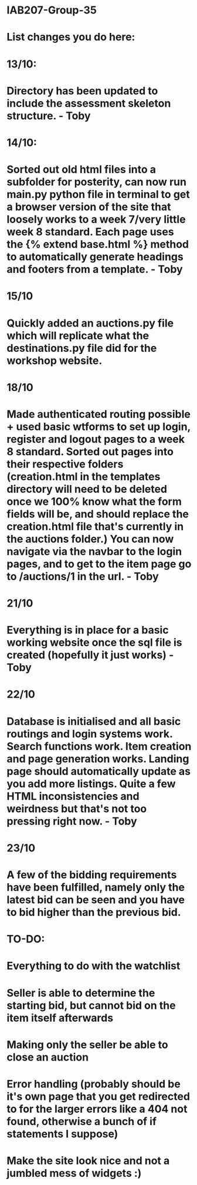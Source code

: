 # IAB207-Group-35
# List changes you do here:

# 13/10:
# Directory has been updated to include the assessment skeleton structure. - Toby

# 14/10:
# Sorted out old html files into a subfolder for posterity, can now run main.py python file in terminal to get a browser version of the site that  loosely works to a week 7/very little week 8 standard. Each page uses the {% extend base.html %} method to automatically generate headings and footers from a template. - Toby

# 15/10
# Quickly added an auctions.py file which will replicate what the destinations.py file did for the workshop website.

# 18/10
# Made authenticated routing possible + used basic wtforms to set up login, register and logout pages to a week 8 standard. Sorted out pages into their respective folders (creation.html in the templates directory will need to be deleted once we 100% know what the form fields will be, and should replace the creation.html file that's currently in the auctions folder.) You can now navigate via the navbar to the login pages, and to get to the item page go to /auctions/1 in the url. - Toby

# 21/10
# Everything is in place for a basic working website once the sql file is created (hopefully it just works) - Toby

# 22/10
# Database is initialised and all basic routings and login systems work. Search functions work. Item creation and page generation works. Landing page should automatically update as you add more listings. Quite a few HTML inconsistencies and weirdness but that's not too pressing right now. - Toby

# 23/10
# A few of the bidding requirements have been fulfilled, namely only the latest bid can be seen and you have to bid higher than the previous bid.

# TO-DO: 
# Everything to do with the watchlist
# Seller is able to determine the starting bid, but cannot bid on the item itself afterwards
# Making only the seller be able to close an auction
# Error handling (probably should be it's own page that you get redirected to for the larger errors like a 404 not found, otherwise a bunch of if statements I suppose)
# Make the site look nice and not a jumbled mess of widgets :)